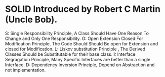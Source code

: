 # SOLID Introduced by Robert C Martin (Uncle Bob).

S: Single Responsibility Principle, A Class Should Have One Reason To Change and Only One Responsibility.
O: Open Extension Closed For Modification Principle, The Code Should Should Be open for Extension and closed for Modification.
L: Liskov substitution Principle , The Derived Classes Should be Substitutable for their base class.
I: Interface Segragation Principle, Many Specific Interfaces are better than a single Interface.
D: Dependency Inversion Principle, Depend on Abstraction and not implementation.

